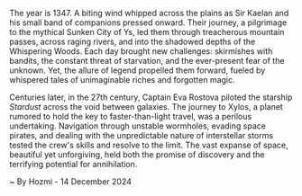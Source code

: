 
The year is 1347.  A biting wind whipped across the plains as Sir Kaelan and his small band of companions pressed onward.  Their journey, a pilgrimage to the mythical Sunken City of Ys, led them through treacherous mountain passes, across raging rivers, and into the shadowed depths of the Whispering Woods. Each day brought new challenges: skirmishes with bandits, the constant threat of starvation, and the ever-present fear of the unknown. Yet, the allure of legend propelled them forward, fueled by whispered tales of unimaginable riches and forgotten magic.

Centuries later, in the 27th century, Captain Eva Rostova piloted the starship *Stardust* across the void between galaxies.  The journey to Xylos, a planet rumored to hold the key to faster-than-light travel, was a perilous undertaking.  Navigation through unstable wormholes, evading space pirates, and dealing with the unpredictable nature of interstellar storms tested the crew's skills and resolve to the limit.  The vast expanse of space, beautiful yet unforgiving, held both the promise of discovery and the terrifying potential for annihilation.

~ By Hozmi - 14 December 2024
